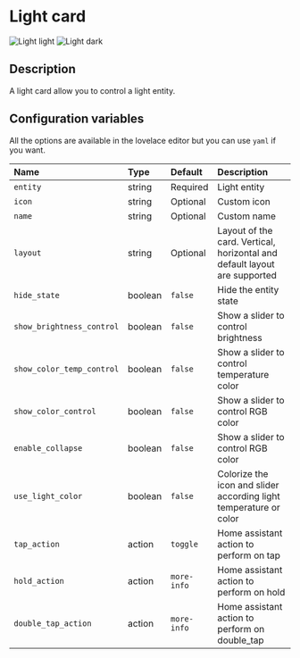 # Light card

![Light light](../images/light-light.png)
![Light dark](../images/light-dark.png)

## Description

A light card allow you to control a light entity.

## Configuration variables

All the options are available in the lovelace editor but you can use `yaml` if you want.

| Name                      | Type    | Default     | Description                                                               |
| :------------------------ | :------ | :---------- | :------------------------------------------------------------------------ |
| `entity`                  | string  | Required    | Light entity                                                              |
| `icon`                    | string  | Optional    | Custom icon                                                               |
| `name`                    | string  | Optional    | Custom name                                                               |
| `layout`                  | string  | Optional    | Layout of the card. Vertical, horizontal and default layout are supported |
| `hide_state`              | boolean | `false`     | Hide the entity state                                                     |
| `show_brightness_control` | boolean | `false`     | Show a slider to control brightness                                       |
| `show_color_temp_control` | boolean | `false`     | Show a slider to control temperature color                                |
| `show_color_control`      | boolean | `false`     | Show a slider to control RGB color                                        |
| `enable_collapse`         | boolean | `false`     | Show a slider to control RGB color                                        |
| `use_light_color`         | boolean | `false`     | Colorize the icon and slider according light temperature or color         |
| `tap_action`              | action  | `toggle`    | Home assistant action to perform on tap                                   |
| `hold_action`             | action  | `more-info` | Home assistant action to perform on hold                                  |
| `double_tap_action`       | action  | `more-info` | Home assistant action to perform on double_tap                            |
